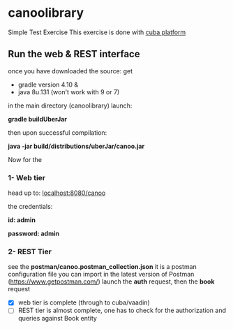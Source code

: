 # canoolibrary
Simple Test Exercise
This exercise is done with [cuba platform](https://www.cuba-platform.com/)

## Run the web & REST interface
once you have downloaded the source:
get 
- gradle version 4.10 & 
- java 8u.131 (won't work with 9 or 7)

in the main directory (canoolibrary)
launch:

**gradle buildUberJar**

then upon successful compilation:

**java -jar build/distributions/uberJar/canoo.jar**

Now for the 

### 1- Web tier
head up to:
[localhost:8080/canoo](http://localhost:8080/canoo)

the credentials:

**id: admin**

**password: admin**

### 2- REST Tier
see the 
**postman/canoo.postman_collection.json**
it is a postman configuration file you can import in the latest version of Postman (https://www.getpostman.com/)
launch the **auth** request,
then the **book** request

- [x] web tier is complete (through to cuba/vaadin)
- [ ] REST tier is almost complete, one has to check for the authorization and queries against Book entity
